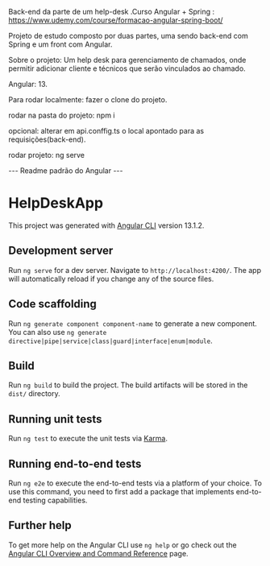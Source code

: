 Back-end da parte de um help-desk .Curso Angular + Spring : https://www.udemy.com/course/formacao-angular-spring-boot/

Projeto de estudo composto por duas partes, uma sendo back-end com Spring e um front com Angular.

Sobre o projeto: Um help desk para gerenciamento de chamados, onde permitir adicionar cliente e técnicos que serão vinculados ao chamado.

Angular: 13.

Para rodar localmente: fazer o clone do projeto.

rodar na pasta do projeto: npm i

opcional: alterar em api.conffig.ts o local apontado para as requisições(back-end).

rodar projeto: ng serve


--- Readme padrão do Angular  ---

# HelpDeskApp

This project was generated with [Angular CLI](https://github.com/angular/angular-cli) version 13.1.2.

## Development server

Run `ng serve` for a dev server. Navigate to `http://localhost:4200/`. The app will automatically reload if you change any of the source files.

## Code scaffolding

Run `ng generate component component-name` to generate a new component. You can also use `ng generate directive|pipe|service|class|guard|interface|enum|module`.

## Build

Run `ng build` to build the project. The build artifacts will be stored in the `dist/` directory.

## Running unit tests

Run `ng test` to execute the unit tests via [Karma](https://karma-runner.github.io).

## Running end-to-end tests

Run `ng e2e` to execute the end-to-end tests via a platform of your choice. To use this command, you need to first add a package that implements end-to-end testing capabilities.

## Further help

To get more help on the Angular CLI use `ng help` or go check out the [Angular CLI Overview and Command Reference](https://angular.io/cli) page.
